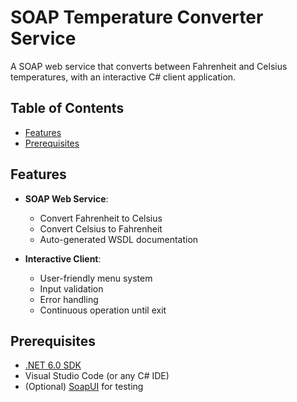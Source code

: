 # SOAP Temperature Converter Service

A SOAP web service that converts between Fahrenheit and Celsius temperatures, with an interactive C# client application.

## Table of Contents
- [Features](#features)
- [Prerequisites](#prerequisites)

## Features

- **SOAP Web Service**:
  - Convert Fahrenheit to Celsius
  - Convert Celsius to Fahrenheit
  - Auto-generated WSDL documentation

- **Interactive Client**:
  - User-friendly menu system
  - Input validation
  - Error handling
  - Continuous operation until exit

## Prerequisites

- [.NET 6.0 SDK](https://dotnet.microsoft.com/download)
- Visual Studio Code (or any C# IDE)
- (Optional) [SoapUI](https://www.soapui.org/) for testing